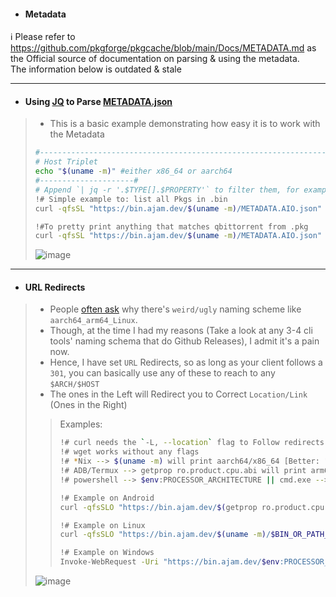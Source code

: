 - #### Metadata
ℹ️ Please refer to https://github.com/pkgforge/pkgcache/blob/main/Docs/METADATA.md as the Official source of documentation on parsing & using the metadata.<br>
The information below is outdated & stale


---

- #### Using [JQ](https://jqlang.github.io/jq/manual/) to Parse [METADATA.json](https://bin.ajam.dev/METADATA.json)
> - This is a basic example demonstrating how easy it is to work with the Metadata
> ```bash
> #-----------------------------------------------------------------------------#
> # Host Triplet
> echo "$(uname -m)" #either x86_64 or aarch64
> #---------------------#
> # Append `| jq -r '.$TYPE[].$PROPERTY'` to filter them, for example:
> !# Simple example to: list all Pkgs in .bin
> curl -qfsSL "https://bin.ajam.dev/$(uname -m)/METADATA.AIO.json" | jq -r '.bin[] | .name'
>
> !#To pretty print anything that matches qbittorrent from .pkg
> curl -qfsSL "https://bin.ajam.dev/$(uname -m)/METADATA.AIO.json" | jq -r '.bin[] | select(.name | test("qbittorrent"; "i")) | "---------------------------\n" + (. | to_entries | map("\(.key): \(.value)") | join("\n"))'
> ```
> ![image](https://github.com/user-attachments/assets/85ba4eb1-8b63-40f2-a524-25576d9a4762)
---

- #### URL Redirects
> - People [often ask](https://github.com/Azathothas/Toolpacks/issues/18) why there's `weird/ugly` naming scheme like `aarch64_arm64_Linux`.
> - Though, at the time I had my reasons (Take a look at any 3-4 cli tools' naming schema that do Github Releases), I admit it's a pain now.
> - Hence, I have set `URL` Redirects, so as long as your client follows a `301`, you can basically use any of these to reach to any `$ARCH/$HOST`
> - The ones in the Left will Redirect you to Correct `Location/Link` (Ones in the Right)
> > Examples:
> > ```bash
> > !# curl needs the `-L, --location` flag to Follow redirects
> > !# wget works without any flags
> > !# *Nix --> $(uname -m) will print aarch64/x86_64 [Better: "$(uname -m)-$(uname -s)" ]
> > !# ADB/Termux --> getprop ro.product.cpu.abi will print arm64-v8a on Android [Better: "$(getprop ro.product.cpu.abi)-$(getprop ro.board.platform)" ]
> > !# powershell --> $env:PROCESSOR_ARCHITECTURE || cmd.exe --> echo %PROCESSOR_ARCHITECTURE% [Better: "$env:PROCESSOR_ARCHITECTURE-$env:OS" ]
> > 
> > !# Example on Android
> > curl -qfsSLO "https://bin.ajam.dev/$(getprop ro.product.cpu.abi)/$BIN_OR_PATH_TO_BIN"
> > 
> > !# Example on Linux
> > curl -qfsSLO "https://bin.ajam.dev/$(uname -m)/$BIN_OR_PATH_TO_BIN"
> >
> > !# Example on Windows
> > Invoke-WebRequest -Uri "https://bin.ajam.dev/$env:PROCESSOR_ARCHITECTURE/$BIN_OR_PATH_TO_BIN.exe" -OutFile "$BIN.exe"
> >
> > ```
> ![image](https://github.com/user-attachments/assets/d7d52de3-1690-4b58-872c-a6b7d5168aee)
